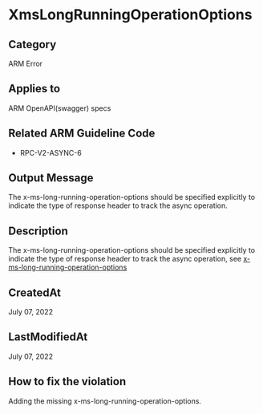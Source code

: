 # XmsLongRunningOperationOptions

## Category

ARM Error

## Applies to

ARM OpenAPI(swagger) specs

## Related ARM Guideline Code

- RPC-V2-ASYNC-6

## Output Message

The x-ms-long-running-operation-options should be specified explicitly to indicate the type of response header to track the async operation.

## Description

The x-ms-long-running-operation-options should be specified explicitly to indicate the type of response header to track the async operation, see [x-ms-long-running-operation-options](https://github.com/Azure/autorest/tree/main/docs/extensions#x-ms-long-running-operation-options)

## CreatedAt

July 07, 2022

## LastModifiedAt

July 07, 2022

## How to fix the violation

Adding the missing x-ms-long-running-operation-options.
